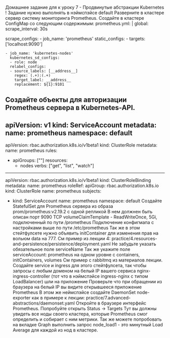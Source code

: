 Домашнее задание для к уроку 7 - Продвинутые абстракции Kubernetes
! Задание нужно выполнять в нэймспэйсе default
Разверните в кластере сервер системy мониторинга Prometheus.
Создайте в кластере ConfigMap со следующим содержимым:
prometheus.yml: |
  global:
    scrape_interval: 30s

  scrape_configs:
    - job_name: 'prometheus'
      static_configs:
      - targets: ['localhost:9090']

    - job_name: 'kubernetes-nodes'
      kubernetes_sd_configs:
      - role: node
      relabel_configs:
      - source_labels: [__address__]
        regex: (.+):(.+)
        target_label: __address__
        replacement: ${1}:9101
Создайте объекты для авторизации Prometheus сервера в Kubernetes-API.
---
apiVersion: v1
kind: ServiceAccount
metadata:
  name: prometheus
  namespace: default
---
apiVersion: rbac.authorization.k8s.io/v1beta1
kind: ClusterRole
metadata:
  name: prometheus
rules:
- apiGroups: [""]
  resources:
  - nodes
  verbs: ["get", "list", "watch"]
---  
apiVersion: rbac.authorization.k8s.io/v1beta1
kind: ClusterRoleBinding
metadata:
  name: prometheus
roleRef:
  apiGroup: rbac.authorization.k8s.io
  kind: ClusterRole
  name: prometheus
subjects:
- kind: ServiceAccount
  name: prometheus
  namespace: default
Создайте StatefulSet для Prometheus сервера из образа prom/prometheus:v2.19.2 с одной репликой
В нем должнен быть описан порт 9090 TCP
volumeClaimTemplate - ReadWriteOnce, 5Gi, подключенный по пути /prometheus
Подключение конфигмапа с настройками выше по пути /etc/prometheus
Так же в этом стейтфулсете нужно объявить initContainer для изменения прав на вольюм data на 777.
См пример из лекции 4: practice/4.resources-and-persistence/persistence/deployment.yaml
Не забудьте указать обязательное поле serviceName
Так же укажите поле serviceAccount: prometheus на одном уровне с containers, initContainers, volumes
См пример с rabbitmq из материалов лекции.
Создайте service и ingress для этого стейтфулсета, так чтобы запросы с любым доменом на белый IP
вашего сервиса nginx-ingress-controller (тот что в нэймспэйсе ingress-nginx с типом LoadBalancer)
шли на приложение
Проверьте что при обращении из браузера на белый IP вы видите открывшееся
приложение Prometheus
В этом же неймспэйсе создайте DaemonSet node-exporter как в примере к лекции:
practice/7.advanced-abstractions/daemonset.yaml
Откройте в браузере интерфейс Prometheus.
Попробуйте открыть Status -> Targets
Тут вы должны увидеть все ноды своего кластера, которые Prometheus смог определить и собирает с ним метрики.
Так же можете попробовать на вкладке Graph выполнить запрос node_load1 - это минутный Load Average для каждой из нод в кластере.
